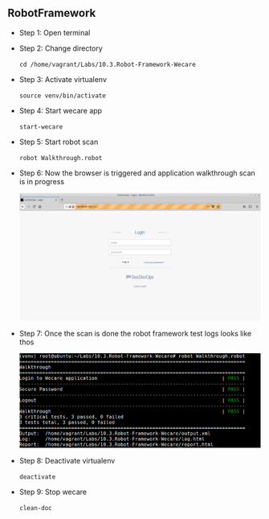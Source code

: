 ## RobotFramework
* Step 1: Open terminal

* Step 2: Change directory

	 `cd /home/vagrant/Labs/10.3.Robot-Framework-Wecare`

* Step 3: Activate virtualenv
	
	`source venv/bin/activate`	
	
* Step 4: Start wecare app

	`start-wecare`

* Step 5:	Start robot scan

	`robot Walkthrough.robot`
	
* Step 6: Now the browser is triggered and application walkthrough scan is in progress
	
	![Image](./img/trigger-browser.png)
    
* Step 7: Once the scan is done the robot framework test logs looks like thos
	
	![Image](./img/robot-test-status.png)
	
* Step 8: Deactivate virtualenv

	`deactivate`

* Step 9: Stop wecare

	`clean-doc`	
	

